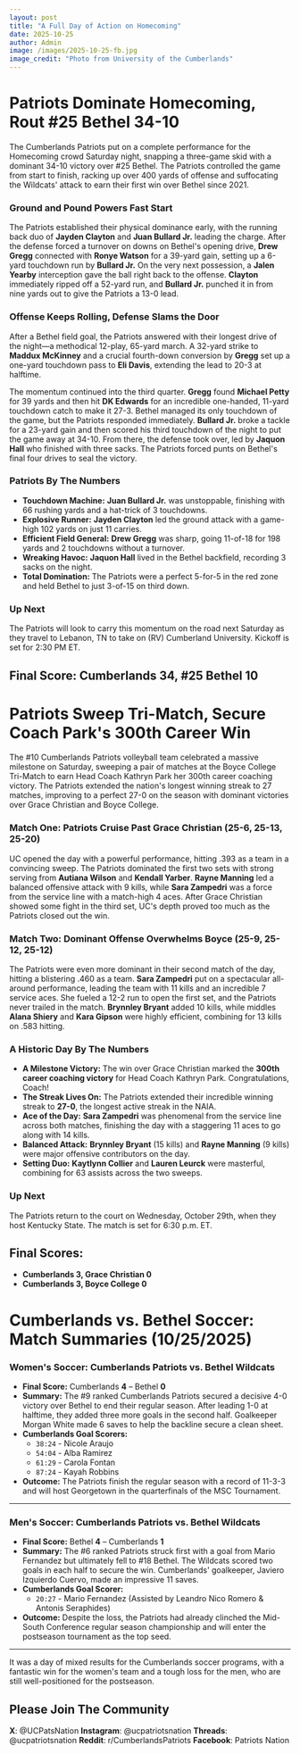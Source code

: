 ```yaml
---
layout: post
title: "A Full Day of Action on Homecoming"
date: 2025-10-25
author: Admin
image: /images/2025-10-25-fb.jpg
image_credit: "Photo from University of the Cumberlands"
---
```


# Patriots Dominate Homecoming, Rout #25 Bethel 34-10

The Cumberlands Patriots put on a complete performance for the Homecoming crowd Saturday night, snapping a three-game skid with a dominant 34-10 victory over #25 Bethel. The Patriots controlled the game from start to finish, racking up over 400 yards of offense and suffocating the Wildcats' attack to earn their first win over Bethel since 2021.

### Ground and Pound Powers Fast Start

The Patriots established their physical dominance early, with the running back duo of **Jayden Clayton** and **Juan Bullard Jr.** leading the charge. After the defense forced a turnover on downs on Bethel's opening drive, **Drew Gregg** connected with **Ronye Watson** for a 39-yard gain, setting up a 6-yard touchdown run by **Bullard Jr.** On the very next possession, a **Jalen Yearby** interception gave the ball right back to the offense. **Clayton** immediately ripped off a 52-yard run, and **Bullard Jr.** punched it in from nine yards out to give the Patriots a 13-0 lead.

### Offense Keeps Rolling, Defense Slams the Door

After a Bethel field goal, the Patriots answered with their longest drive of the night—a methodical 12-play, 65-yard march. A 32-yard strike to **Maddux McKinney** and a crucial fourth-down conversion by **Gregg** set up a one-yard touchdown pass to **Eli Davis**, extending the lead to 20-3 at halftime.

The momentum continued into the third quarter. **Gregg** found **Michael Petty** for 39 yards and then hit **DK Edwards** for an incredible one-handed, 11-yard touchdown catch to make it 27-3. Bethel managed its only touchdown of the game, but the Patriots responded immediately. **Bullard Jr.** broke a tackle for a 23-yard gain and then scored his third touchdown of the night to put the game away at 34-10. From there, the defense took over, led by **Jaquon Hall** who finished with three sacks. The Patriots forced punts on Bethel's final four drives to seal the victory.

### Patriots By The Numbers

*   **Touchdown Machine:** **Juan Bullard Jr.** was unstoppable, finishing with 66 rushing yards and a hat-trick of 3 touchdowns.
*   **Explosive Runner:** **Jayden Clayton** led the ground attack with a game-high 102 yards on just 11 carries.
*   **Efficient Field General:** **Drew Gregg** was sharp, going 11-of-18 for 198 yards and 2 touchdowns without a turnover.
*   **Wreaking Havoc:** **Jaquon Hall** lived in the Bethel backfield, recording 3 sacks on the night.
*   **Total Domination:** The Patriots were a perfect 5-for-5 in the red zone and held Bethel to just 3-of-15 on third down.

### Up Next

The Patriots will look to carry this momentum on the road next Saturday as they travel to Lebanon, TN to take on (RV) Cumberland University. Kickoff is set for 2:30 PM ET.

## Final Score: Cumberlands 34, #25 Bethel 10

# Patriots Sweep Tri-Match, Secure Coach Park's 300th Career Win

The #10 Cumberlands Patriots volleyball team celebrated a massive milestone on Saturday, sweeping a pair of matches at the Boyce College Tri-Match to earn Head Coach Kathryn Park her 300th career coaching victory. The Patriots extended the nation's longest winning streak to 27 matches, improving to a perfect 27-0 on the season with dominant victories over Grace Christian and Boyce College.

### Match One: Patriots Cruise Past Grace Christian (25-6, 25-13, 25-20)

UC opened the day with a powerful performance, hitting .393 as a team in a convincing sweep. The Patriots dominated the first two sets with strong serving from **Autiana Wilson** and **Kendall Yarber**. **Rayne Manning** led a balanced offensive attack with 9 kills, while **Sara Zampedri** was a force from the service line with a match-high 4 aces. After Grace Christian showed some fight in the third set, UC's depth proved too much as the Patriots closed out the win.

### Match Two: Dominant Offense Overwhelms Boyce (25-9, 25-12, 25-12)

The Patriots were even more dominant in their second match of the day, hitting a blistering .460 as a team. **Sara Zampedri** put on a spectacular all-around performance, leading the team with 11 kills and an incredible 7 service aces. She fueled a 12-2 run to open the first set, and the Patriots never trailed in the match. **Brynnley Bryant** added 10 kills, while middles **Alana Shiery** and **Kara Gipson** were highly efficient, combining for 13 kills on .583 hitting.

### A Historic Day By The Numbers

*   **A Milestone Victory:** The win over Grace Christian marked the **300th career coaching victory** for Head Coach Kathryn Park. Congratulations, Coach!
*   **The Streak Lives On:** The Patriots extended their incredible winning streak to **27-0**, the longest active streak in the NAIA.
*   **Ace of the Day:** **Sara Zampedri** was phenomenal from the service line across both matches, finishing the day with a staggering 11 aces to go along with 14 kills.
*   **Balanced Attack:** **Brynnley Bryant** (15 kills) and **Rayne Manning** (9 kills) were major offensive contributors on the day.
*   **Setting Duo:** **Kaytlynn Collier** and **Lauren Leurck** were masterful, combining for 63 assists across the two sweeps.

### Up Next

The Patriots return to the court on Wednesday, October 29th, when they host Kentucky State. The match is set for 6:30 p.m. ET.

## Final Scores:
*   **Cumberlands 3, Grace Christian 0**
*   **Cumberlands 3, Boyce College 0**

# Cumberlands vs. Bethel Soccer: Match Summaries (10/25/2025)

### Women's Soccer: Cumberlands Patriots vs. Bethel Wildcats

*   **Final Score:** Cumberlands **4** – Bethel **0**
*   **Summary:** The #9 ranked Cumberlands Patriots secured a decisive 4-0 victory over Bethel to end their regular season. After leading 1-0 at halftime, they added three more goals in the second half. Goalkeeper Morgan White made 6 saves to help the backline secure a clean sheet.
*   **Cumberlands Goal Scorers:**
    *   `38:24` - Nicole Araujo
    *   `54:04` - Alba Ramirez
    *   `61:29` - Carola Fontan
    *   `87:24` - Kayah Robbins
*   **Outcome:** The Patriots finish the regular season with a record of 11-3-3 and will host Georgetown in the quarterfinals of the MSC Tournament.

---

### Men's Soccer: Cumberlands Patriots vs. Bethel Wildcats

*   **Final Score:** Bethel **4** – Cumberlands **1**
*   **Summary:** The #6 ranked Patriots struck first with a goal from Mario Fernandez but ultimately fell to #18 Bethel. The Wildcats scored two goals in each half to secure the win. Cumberlands' goalkeeper, Javiero Izquierdo Cuervo, made an impressive 11 saves.
*   **Cumberlands Goal Scorer:**
    *   `20:27` - Mario Fernandez (Assisted by Leandro Nico Romero & Antonis Seraphides)
*   **Outcome:** Despite the loss, the Patriots had already clinched the Mid-South Conference regular season championship and will enter the postseason tournament as the top seed.

---

It was a day of mixed results for the Cumberlands soccer programs, with a fantastic win for the women's team and a tough loss for the men, who are still well-positioned for the postseason.

## Please Join The Community

**X**: @UCPatsNation
**Instagram**: @ucpatriotsnation
**Threads**: @ucpatriotsnation
**Reddit**: r/CumberlandsPatriots
**Facebook**: Patriots Nation